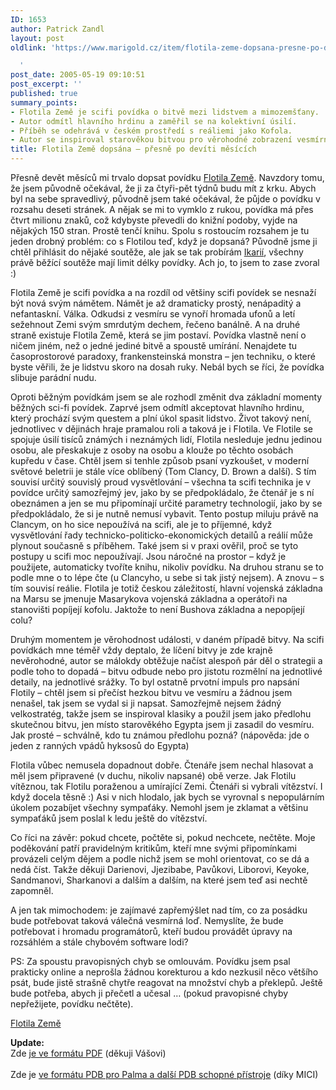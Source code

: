 ```yaml
---
ID: 1653
author: Patrick Zandl
layout: post
oldlink: 'https://www.marigold.cz/item/flotila-zeme-dopsana-presne-po-deviti-mesicich

  '
post_date: 2005-05-19 09:10:51
post_excerpt: ''
published: true
summary_points:
- Flotila Země je scifi povídka o bitvě mezi lidstvem a mimozemšťany.
- Autor odmítl hlavního hrdinu a zaměřil se na kolektivní úsilí.
- Příběh se odehrává v českém prostředí s reáliemi jako Kofola.
- Autor se inspiroval starověkou bitvou pro věrohodné zobrazení vesmírného boje.
title: Flotila Země dopsána – přesně po devíti měsících
---
```


<p>Přesně devět měsíců mi trvalo dopsat povídku <a href="http://flotila.bloguje.cz">Flotila Země</a>. Navzdory tomu, že jsem původně očekával, že ji za čtyři-pět týdnů budu mít z krku. Abych byl na sebe spravedlivý, původně jsem také očekával, že půjde o povídku v rozsahu deseti stránek. A nějak se mi to vymklo z rukou, povídka má přes čtvrt milionu znaků, což kdybyste převedli do knižní podoby, vyjde na nějakých 150 stran. Prostě tenčí knihu. Spolu s rostoucím rozsahem je tu jeden drobný problém: co s Flotilou teď, když je dopsaná? Původně jsme ji chtěl přihlásit do nějaké soutěže, ale jak se tak probírám <a href="http://www.ikarie.cz/">Ikarií</a>, všechny právě běžící soutěže mají limit délky povídky. Ach jo, to jsem to zase zvoral :)</p>

<p>Flotila Země je scifi povídka a na rozdíl od většiny scifi povídek se nesnaží být nová svým námětem. Námět je až dramaticky prostý, nenápaditý a nefantaskní. Válka. Odkudsi z vesmíru se vynoří hromada ufonů a letí sežehnout Zemi svým smrdutým dechem, řečeno banálně. A na druhé straně existuje Flotila Země, která se jim postaví. Povídka vlastně není o ničem jiném, než o jedné jediné bitvě a spoustě umírání. Nenajdete tu časoprostorové paradoxy, frankensteinská monstra – jen techniku, o které byste věřili, že je lidstvu skoro na dosah ruky. Nebál bych se říci, že povídka slibuje parádní nudu.</p>

<p>Oproti běžným povídkám jsem se ale rozhodl změnit dva základní momenty běžných sci-fi povídek. Zaprvé jsem odmítl akceptovat hlavního hrdinu, který prochází svým questem a plní úkol spasit lidstvo. Život takový není, jednotlivec v dějinách hraje pramalou roli a taková je i Flotila. Ve Flotile se spojuje úsilí tisíců známých i neznámých lidí, Flotila nesleduje jednu jedinou osobu, ale přeskakuje z osoby na osobu a klouže po těchto osobách kupředu v čase. Chtěl jsem si tenhle způsob psaní vyzkoušet, v moderní světové beletrii je stále více oblíbený (Tom Clancy, D. Brown a další). S tím souvisí určitý souvislý proud vysvětlování – všechna ta scifi technika je v povídce určitý samozřejmý jev, jako by se předpokládalo, že čtenář je s ní obeznámen a jen se mu připomínají určité parametry technologií, jako by se předpokládalo, že si je nutně nemusí vybavit. Tento postup miluju právě na Clancym, on ho sice nepoužívá na scifi, ale je to příjemné, když vysvětlování řady technicko-politicko-ekonomických detailů a reálií může plynout současně s příběhem. Také jsem si v praxi ověřil, proč se tyto postupy u scifi moc nepoužívají. Jsou náročné na prostor – když je použijete, automaticky tvoříte knihu, nikoliv povídku. Na druhou stranu se to podle mne o to lépe čte (u Clancyho, u sebe si tak jistý nejsem). A znovu – s tím souvisí reálie. Flotila je totiž českou záležitostí, hlavní vojenská základna na Marsu se jmenuje Masarykova vojenská základna a operátoři na stanovišti popíjejí kofolu. Jaktože to není Bushova základna a nepopíjejí colu?</p>

<p>Druhým momentem je věrohodnost události, v daném případě bitvy. Na scifi povídkách mne téměř vždy deptalo, že líčení bitvy je zde krajně nevěrohodné, autor se málokdy obtěžuje načíst alespoň pár děl o strategii a podle toho to dopadá – bitvu odbude nebo pro jistotu rozmělní na jednotlivé detaily, na jednotlivé srážky. To byl ostatně prvotní impuls pro napsání Flotily – chtěl jsem si přečíst hezkou bitvu ve vesmíru a žádnou jsem nenašel, tak jsem se vydal si ji napsat. Samozřejmě nejsem žádný velkostratég, takže jsem se inspiroval klasiky a použil jsem jako předlohu skutečnou bitvu, jen místo starověkého Egypta jsem ji zasadil do vesmíru.  Jak prosté – schválně, kdo tu známou předlohu pozná? (nápověda: jde o jeden z ranných vpádů hyksosů do Egypta) </p>

<p>Flotila vůbec nemusela dopadnout dobře. Čtenáře jsem nechal hlasovat a měl jsem připravené (v duchu, nikoliv napsané) obě verze. Jak Flotilu vítěznou, tak Flotilu poraženou a umírající Zemi. Čtenáři si vybrali vítězství. I když docela těsně :) Asi v nich hlodalo, jak bych se vyrovnal s nepopulárním úkolem pozabíjet všechny sympaťáky. Nemohl jsem je zklamat a většinu sympaťáků jsem poslal k ledu ještě do vítězství. </p>

<p>Co říci na závěr: pokud chcete, počtěte si, pokud nechcete, nečtěte. Moje poděkování patří pravidelným kritikům, kteří mne svými připomínkami provázeli celým dějem a podle nichž jsem se mohl orientovat, co se dá a nedá číst. Takže děkuji Darienovi, Jjezibabe, Pavůkovi, Liborovi, Keyoke, Sandmanovi, Sharkanovi a dalším a dalším, na které jsem teď asi nechtě zapomněl. </p>

<p>A jen tak mimochodem: je zajímavé zapřemýšlet nad tím, co za posádku bude potřebovat taková válečná vesmírná loď. Nemyslíte, že bude potřebovat i hromadu programátorů, kteří budou provádět úpravy na rozsáhlém a stále chybovém software lodi? </p>

<p>PS: Za spoustu pravopisných chyb se omlouvám. Povídku jsem psal prakticky online a neprošla žádnou korekturou a kdo nezkusil něco většího psát, bude jistě strašně chytře reagovat na množství chyb a překlepů. Ještě bude potřeba, abych ji přečetl a učesal … (pokud pravopisné chyby nepřežijete, povídku nečtěte).</p>

<p><a href="http://flotila.bloguje.cz">Flotila Země</a>
</p>

<p><b>Update: </b>
<br />Zde <a href="http://www.marigold.cz/download/flotila.pdf">je ve formátu PDF</a> (děkuji Vášovi)<br /><br />Zde je <a href="http://america.bounceme.net/flotila.PDB"> ve formátu PDB pro Palma a další PDB schopné přístroje</a> (díky MICI)<br /></p>